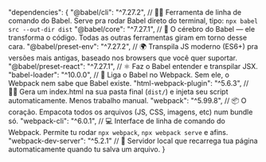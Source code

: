 "dependencies": {
"@babel/cli": "^7.27.2", // 👨‍🔧 Ferramenta de linha de comando do Babel. Serve pra rodar Babel direto do terminal, tipo: `npx babel src --out-dir dist`
"@babel/core": "^7.27.1", // 🧠 O cérebro do Babel — ele transforma o código. Todas as outras ferramentas giram em torno desse cara.
"@babel/preset-env": "^7.27.2", // 🌍 Transpila JS moderno (ES6+) pra versões mais antigas, baseado nos browsers que você quer suportar.
"@babel/preset-react": "^7.27.1", // ⚛️ Faz o Babel entender e transpilar JSX.
"babel-loader": "^10.0.0", // 🔄 Liga o Babel no Webpack. Sem ele, o Webpack nem sabe que Babel existe.
"html-webpack-plugin": "^5.6.3", // 🧙‍♂️ Gera um index.html na sua pasta final (`dist/`) e injeta seu script automaticamente. Menos trabalho manual.
"webpack": "^5.99.8", // 📦 O coração. Empacota todos os arquivos (JS, CSS, imagens, etc) num bundle só.
"webpack-cli": "^6.0.1", // 💻 Interface de linha de comando do Webpack. Permite tu rodar `npx webpack`, `npx webpack serve` e afins.
"webpack-dev-server": "^5.2.1" // 🚀 Servidor local que recarrega tua página automaticamente quando tu salva um arquivo.
}
